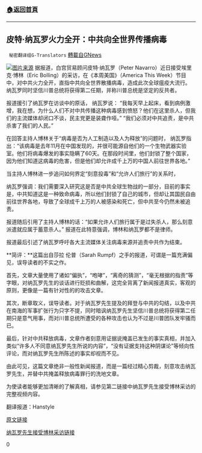 ###  [:house:返回首頁](https://github.com/ourhimalayas/txt)
---

## 皮特·纳瓦罗火力全开：中共向全世界传播病毒
` 秘密翻译组G-Translators` [轉載自GNews](https://gnews.org/zh-hans/577155/)

![]()![](https://gnews-media-offload.s3.amazonaws.com/wp-content/uploads/2020/11/20220049/1-217.jpg)[图片来源](https://donvalleytimes.com/what-is-the-meaning-of-ccp-virus/)
据报道，白宫贸易顾问皮特·纳瓦罗（Peter Navarro）近日接受埃里克·博林（Eric Bolling）的采访，在《本周美国》（America This Week）节目中，对中共火力全开，直指中共向全世界散播病毒，造成此次全球瘟疫大流行。 纳瓦罗同时坚信川普总统将获得第二任期，并称川普总统是坚定的反共者。

报道援引了纳瓦罗在访谈中的原话， 纳瓦罗说： “我每天早上起床，看到病例激增，我在想，为什么人们不对中共传播这种病毒感到愤怒？他们在这里杀人，但我们的主流媒体却闭口不谈，民主党更是装聋作哑。” “我们必须对中共追责，是中共杀害了我们的人民。”

在回答主持人博林关于“病毒是否为人工制造以及人为释放”的问题时， 纳瓦罗指出：“该病毒是去年11月在中国发现的，并很可能源自他们的一个生物武器实验室。他们将病毒爆发的事实隐瞒了60天。在那段时间里，他们封锁了整个国家，因为他们知道这病毒的危害，但是他们却允许成千上万的中国人前往世界各地。”

当主持人博林进一步追问如何界定“刻意投毒”和“允许人们旅行”的关系时，

纳瓦罗强调：我们需要深入研究这是否是中共全球生物战的一部分，目前的事实是，中共知道这是一种致命病毒，所以他们封锁了自己的城市，但却让其国民自由前往世界各地，导致了全球成千上万的人被感染和死亡，但中共至今仍然未被追责。

报道随后引用了主持人博林的话：“如果允许人们旅行属于是过失杀人，那么刻意派遣就应属于蓄意杀人。” 报道在此特意强调，博林和纳瓦罗都不是律师。

报道最后引述了纳瓦罗呼吁各大主流媒体关注病毒来源并追责中共作为结束。

**简评：**这篇出自莎拉 伦普（Sarah Rumpf）之手的报道，可谓是一篇充满偏见，误导读者的不实之作。

首先，文章大量使用了诸如“偏执”，“咆哮”，“离奇的猜测”，“毫无根据的指责”等字眼，对纳瓦罗先生的谈话进行贬损和曲解，这完全背离了新闻报道真实，客观的原则，更像是一篇有针对性的的攻击文章。

其次，断章取义，误导读者。对于纳瓦罗先生提及的拜登与中共的勾结，以及中共在南海的军事扩张行为只字不提，同时暗讽纳瓦罗先生坚信川普总统将获得第二任期只是意气用事，而对川普总统所遭受的各种攻击也认为不过是川普团队发牢骚而已。

最后，针对中共释放病毒，文章作者刻意用证据说掩盖已发生的事实真相，并加入类似“许多人不同意纳瓦罗先生所说的内容”，“没有证据支持这种阴谋论”等倾向性评论，而对纳瓦罗先生所陈述的事实却视而不见。

由此可见，这篇文章绝非一般性新闻报道，而是一篇经过精心剪裁，刻意攻击纳瓦罗先生，并替中共掩盖释放病毒罪行的洗地文章。

为使读者能够更加清晰的了解真相，请参见第二链接中纳瓦罗先生接受博林采访的完整视频内容。

翻译报道：Hanstyle

[原文链接](https://www.mediaite.com/online/trump-trade-advisor-peter-navarro-goes-full-tinfoil-hat-accuses-china-of-sending-hundreds-of-thousands-of-people-around-the-world-to-seed-that-virus/)

[纳瓦罗先生接受博林采访链接](https://komonews.com/news/america-this-week-w-eric-bolling/america-this-week-w-eric-bolling-11-18-2020)

0
